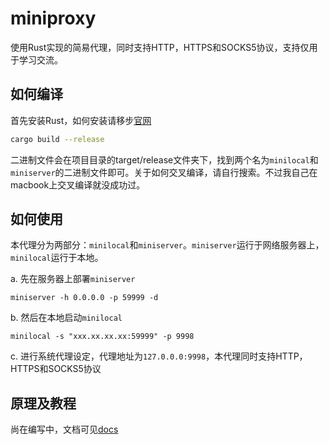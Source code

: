 # miniproxy

使用Rust实现的简易代理，同时支持HTTP，HTTPS和SOCKS5协议，支持仅用于学习交流。

## 如何编译

首先安装Rust，如何安装请移步[官网](https://www.rust-lang.org/learn/get-started)

```sh
cargo build --release
```

二进制文件会在项目目录的target/release文件夹下，找到两个名为`minilocal`和`miniserver`的二进制文件即可。关于如何交叉编译，请自行搜索。不过我自己在macbook上交叉编译就没成功过。

## 如何使用

本代理分为两部分：`minilocal`和`miniserver`。`miniserver`运行于网络服务器上，`minilocal`运行于本地。

a. 先在服务器上部署`miniserver`

```
miniserver -h 0.0.0.0 -p 59999 -d
```

b. 然后在本地启动`minilocal`

```
minilocal -s "xxx.xx.xx.xx:59999" -p 9998
```

c. 进行系统代理设定，代理地址为`127.0.0.0:9998`，本代理同时支持HTTP，HTTPS和SOCKS5协议

## 原理及教程

尚在编写中，文档可见[docs](./docs)

